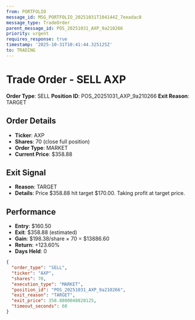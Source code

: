 ```yaml
---
from: PORTFOLIO
message_id: MSG_PORTFOLIO_20251031T104144Z_7eeadac8
message_type: TradeOrder
parent_message_id: POS_20251031_AXP_9a210266
priority: urgent
requires_response: true
timestamp: '2025-10-31T10:41:44.325125Z'
to: TRADING
---
```


# Trade Order - SELL AXP

**Order Type**: SELL
**Position ID**: POS_20251031_AXP_9a210266
**Exit Reason**: TARGET

## Order Details
- **Ticker**: AXP
- **Shares**: 70 (close full position)
- **Order Type**: MARKET
- **Current Price**: $358.88

## Exit Signal
- **Reason**: TARGET
- **Details**: Price $358.88 hit target $170.00. Taking profit at target price.

## Performance
- **Entry**: $160.50
- **Exit**: $358.88 (estimated)
- **Gain**: $198.38/share × 70 = $13886.60
- **Return**: +123.60%
- **Days Held**: 0

```json
{
  "order_type": "SELL",
  "ticker": "AXP",
  "shares": 70,
  "execution_type": "MARKET",
  "position_id": "POS_20251031_AXP_9a210266",
  "exit_reason": "TARGET",
  "exit_price": 358.8800048828125,
  "timeout_seconds": 60
}
```
